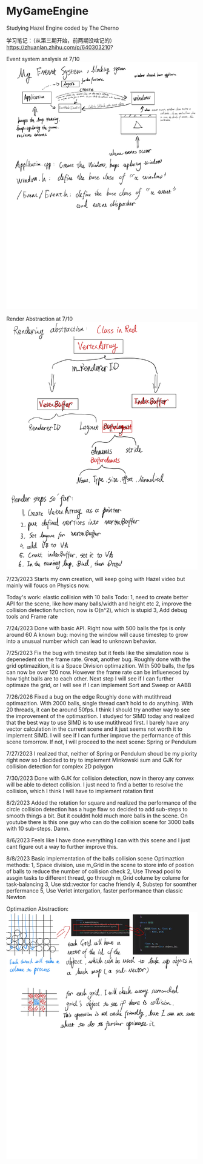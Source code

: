 # MyGameEngine
Studying Hazel Engine coded by The Cherno

学习笔记：（从第三期开始，前两期没啥记的）
https://zhuanlan.zhihu.com/p/640303210?


Event system anslysis at 7/10
![alt text](https://github.com/voidiii/MyGameEngine/blob/main/CodeStructNotebook/Event_system_note.jpg?raw=true)

Render Abstraction at 7/10
![alt text](https://github.com/voidiii/MyGameEngine/blob/main/CodeStructNotebook/Render_Abstraction_note.jpg?raw=true)

7/23/2023
Starts my own creation, will keep going with Hazel video but mainly will foucs on Physics now.

Today's work: elastic collision with 10 balls
Todo: 
1, need to create better API for the scene, like how many balls/width and height etc
2, improve the collision detection function, now is O(n^2), which is stupid
3, Add debug tools and Frame rate 

7/24/2023
Done with basic API. Right now with 500 balls the fps is only around 60
A known bug: moving the window will cause timestep to grow into a unusual number which can lead to unknown behavior. 

7/25/2023
Fix the bug with timestep but it feels like the simulation now is depenedent on the frame rate. Great, another bug.
Roughly done with the grid optimazition, it is a Space Division optimazition. With 500 balls, the fps can now be over 120 now. However the frame rate can be influeneced by how tight balls are to each other. 
Next step I will see if I can further optimaze the grid, or I will see if I can implement Sort and Sweep or AABB

7/26/2026
Fixed a bug on the edge
Roughly done with mutithread optimazition. With 2000 balls, single thread can't hold to do anything. With 20 threads, it can be around 50fps. I think I should try another way to see the improvement of the optimazition. 
I studyed for SIMD today and realized that the best way to use SIMD is to use mutithread first. I barely have any vector calculation in the current scene and it just seems not worth it to implement SIMD. I will see if I can further improve the performance of this scene tomorrow. If not, I will proceed to the next scene: Spring or Pendulum

7/27/2023
I realized that, neither of Spring or Pendulum shoud be my piority right now so I decided to try to implement Minkowski sum and GJK for collision detection for complex 2D polygon

7/30/2023
Done with GJK for collision detection, now in theroy any convex will be able to detect collision. I just need to find a better to resolve the collision, which I think I will have to implement rotation first

8/2/2023
Added the rotation for square and realized the performance of the circle collision detection has a huge flaw so decided to add sub-steps to smooth things a bit. But it couldnt hold much more balls in the scene. On youtube there is this one guy who can do the collision scene for 3000 balls with 10 sub-steps. Damn. 

8/6/2023
Feels like I have done everything I can with this scene and I just cant figure out a way to further improve this. 

8/8/2023
Basic implementation of the balls collision scene
Optimaztion methods:
    1, Space division, use m_Grid in the scene to store info of postion of balls to reduce the number of collision check
    2, Use Thread pool to assgin tasks to different thread, go through m_Grid colume by colume for task-balancing
    3, Use std::vector for cache friendly
    4, Substep for soomther perfermance 
    5, Use Verlet intergation, faster performance than classic Newton

Optimaztion Abstraction:
![alt text](https://github.com/voidiii/MyGameEngine/blob/main/CodeStructNotebook/Grid.jpg?raw=true)